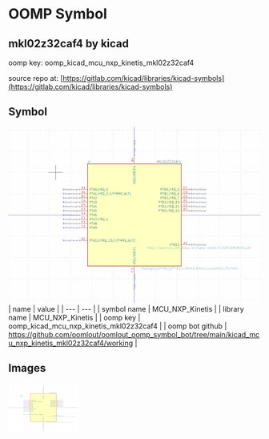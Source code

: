 # OOMP Symbol  
## mkl02z32caf4  by kicad  
  
oomp key: oomp_kicad_mcu_nxp_kinetis_mkl02z32caf4  
  
source repo at: [https://gitlab.com/kicad/libraries/kicad-symbols](https://gitlab.com/kicad/libraries/kicad-symbols)  
## Symbol  
  
[![working.png](working_600.png)](working.png)  
| name | value | 
| --- | --- | 
| symbol name | MCU_NXP_Kinetis | 
| library name | MCU_NXP_Kinetis | 
| oomp key | oomp_kicad_mcu_nxp_kinetis_mkl02z32caf4 | 
| oomp bot github | https://github.com/oomlout/oomlout_oomp_symbol_bot/tree/main/kicad_mcu_nxp_kinetis_mkl02z32caf4/working | 
## Images  
  
[![working.png](working_140.png)](working.png)  
